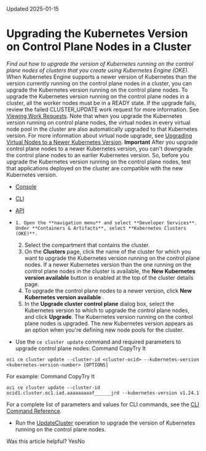 Updated 2025-01-15
# Upgrading the Kubernetes Version on Control Plane Nodes in a Cluster
_Find out how to upgrade the version of Kubernetes running on the control plane nodes of clusters that you create using Kubernetes Engine (OKE)._
When Kubernetes Engine supports a newer version of Kubernetes than the version currently running on the control plane nodes in a cluster, you can upgrade the Kubernetes version running on the control plane nodes.
To upgrade the Kubernetes version running on the control plane nodes in a cluster, all the worker nodes must be in a READY state. If the upgrade fails, review the failed CLUSTER_UPDATE work request for more information. See [Viewing Work Requests](https://docs.oracle.com/en-us/iaas/Content/ContEng/Tasks/contengviewingworkrequests.htm#contengviewingworkrequests "Find out how to view the operations of Kubernetes Engine \(OKE\) as work requests.").
Note that when you upgrade the Kubernetes version running on control plane nodes, the virtual nodes in every virtual node pool in the cluster are also automatically upgraded to that Kubernetes version. For more information about virtual node upgrade, see [Upgrading Virtual Nodes to a Newer Kubernetes Version](https://docs.oracle.com/en-us/iaas/Content/ContEng/Tasks/contengupgradingvirtualnodes.htm#contengupgradingvirtualnodes "Find out how to upgrade the version of Kubernetes running on virtual nodes in an enhanced cluster created with Kubernetes Engine.").
**Important** After you upgrade control plane nodes to a newer Kubernetes version, you can't downgrade the control plane nodes to an earlier Kubernetes version. So, before you upgrade the Kubernetes version running on the control plane nodes, test that applications deployed on the cluster are compatible with the new Kubernetes version.
  * [Console](https://docs.oracle.com/en-us/iaas/Content/ContEng/Tasks/contengupgradingk8smasternode.htm)
  * [CLI](https://docs.oracle.com/en-us/iaas/Content/ContEng/Tasks/contengupgradingk8smasternode.htm)
  * [API](https://docs.oracle.com/en-us/iaas/Content/ContEng/Tasks/contengupgradingk8smasternode.htm)


  *     1. Open the **navigation menu** and select **Developer Services**. Under **Containers & Artifacts**, select **Kubernetes Clusters (OKE)**.
    2. Select the compartment that contains the cluster.
    3. On the **Clusters** page, click the name of the cluster for which you want to upgrade the Kubernetes version running on the control plane nodes.
If a newer Kubernetes version than the one running on the control plane nodes in the cluster is available, the **New Kubernetes version available** button is enabled at the top of the cluster details page. 
    4. To upgrade the control plane nodes to a newer version, click **New Kubernetes version available** .
    5. In the **Upgrade cluster control plane** dialog box, select the Kubernetes version to which to upgrade the control plane nodes, and click **Upgrade**.
The Kubernetes version running on the control plane nodes is upgraded. The new Kubernetes version appears as an option when you're defining new node pools for the cluster.
  * Use the `ce cluster update` command and required parameters to upgrade control plane nodes:
Command
CopyTry It
```
oci ce cluster update --cluster-id <cluster-ocid> --kubernetes-version <kubernetes-version-number> [OPTIONS]
```

For example: 
Command
CopyTry It
```
oci ce cluster update --cluster-id ocid1.cluster.oc1.iad.aaaaaaaaaf______jrd --kubernetes-version v1.24.1
```

For a complete list of parameters and values for CLI commands, see the [CLI Command Reference](https://docs.oracle.com/iaas/tools/oci-cli/latest).
  * Run the [UpdateCluster](https://docs.oracle.com/iaas/api/#/en/containerengine/latest/Cluster/UpdateCluster) operation to upgrade the version of Kubernetes running on the control plane nodes.


Was this article helpful?
YesNo

